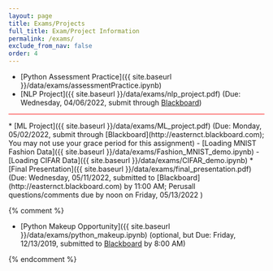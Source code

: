 ```yaml
---
layout: page
title: Exams/Projects 
full_title: Exam/Project Information
permalink: /exams/
exclude_from_nav: false
order: 4
---
```

* [Python Assessment Practice]({{ site.baseurl }}/data/exams/assessmentPractice.ipynb)
* [NLP Project]({{ site.baseurl }}/data/exams/nlp_project.pdf) (Due: Wednesday, 04/06/2022, submit through [Blackboard](http://easternct.blackboard.com))
<hr style = "height:1px; background-color:red;">
* [ML Project]({{ site.baseurl }}/data/exams/ML_project.pdf) (Due: Monday, 05/02/2022, submit through [Blackboard](http://easternct.blackboard.com); You may not use your grace period for this assignment)
    - [Loading MNIST Fashion Data]({{ site.baseurl }}/data/exams/Fashion_MNIST_demo.ipynb) 
    - [Loading CIFAR Data]({{ site.baseurl }}/data/exams/CIFAR_demo.ipynb) 
* [Final Presentation]({{ site.baseurl }}/data/exams/final_presentation.pdf) (Due: Wednesday, 05/11/2022, submitted to [Blackboard](http://easternct.blackboard.com) by 11:00 AM; Perusall questions/comments due by noon on Friday, 05/13/2022 )

{% comment %}

* [Python Makeup Opportunity]({{ site.baseurl }}/data/exams/python_makeup.ipynb) (optional, but Due: Friday, 12/13/2019, submitted to [Blackboard](http://easternct.blackboard.com) by 8:00 AM)

{% endcomment %}
